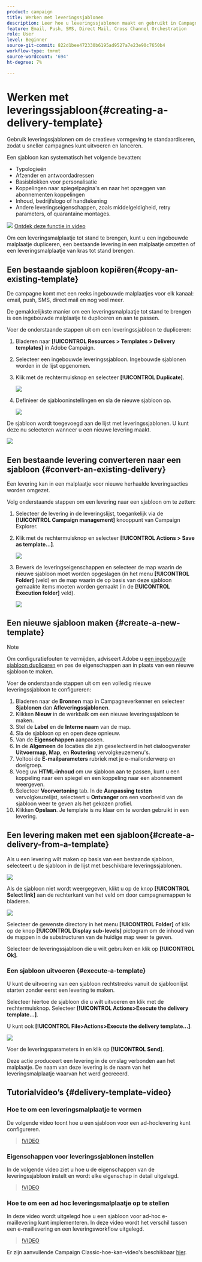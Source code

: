 ```yaml
---
product: campaign
title: Werken met leveringssjablonen
description: Leer hoe u leveringssjablonen maakt en gebruikt in Campagne
feature: Email, Push, SMS, Direct Mail, Cross Channel Orchestration
role: User
level: Beginner
source-git-commit: 822d1bee472330b6195ad9527a7e23e90c7650b4
workflow-type: tm+mt
source-wordcount: '694'
ht-degree: 7%

---
```


# Werken met leveringssjabloon{#creating-a-delivery-template}

Gebruik leveringssjablonen om de creatieve vormgeving te standaardiseren, zodat u sneller campagnes kunt uitvoeren en lanceren.

Een sjabloon kan systematisch het volgende bevatten:

* Typologieën
* Afzender en antwoordadressen
* Basisblokken voor personalisatie
* Koppelingen naar spiegelpagina&#39;s en naar het opzeggen van abonnementen koppelingen
* Inhoud, bedrijfslogo of handtekening
* Andere leveringseigenschappen, zoals middelgeldigheid, retry parameters, of quarantaine montages.

![](assets/do-not-localize/how-to-video.png) [Ontdek deze functie in video](#delivery-template-video)

Om een leveringsmalplaatje tot stand te brengen, kunt u een ingebouwde malplaatje dupliceren, een bestaande levering in een malplaatje omzetten of een leveringsmalplaatje van kras tot stand brengen.

## Een bestaande sjabloon kopiëren{#copy-an-existing-template}

De campagne komt met een reeks ingebouwde malplaatjes voor elk kanaal: email, push, SMS, direct mail en nog veel meer.

De gemakkelijkste manier om een leveringsmalplaatje tot stand te brengen is een ingebouwde malplaatje te dupliceren en aan te passen.

Voer de onderstaande stappen uit om een leveringssjabloon te dupliceren:

1. Bladeren naar **[!UICONTROL Resources > Templates > Delivery templates]** in Adobe Campaign.
1. Selecteer een ingebouwde leveringssjabloon. Ingebouwde sjablonen worden in de lijst opgenomen.
1. Klik met de rechtermuisknop en selecteer **[!UICONTROL Duplicate]**.

   ![](assets/duplicate-built-in-template.png)

1. Definieer de sjablooninstellingen en sla de nieuwe sjabloon op.

   ![](assets/delivery-template-new.png)

De sjabloon wordt toegevoegd aan de lijst met leveringssjablonen. U kunt deze nu selecteren wanneer u een nieuwe levering maakt.

![](assets/select-the-new-template.png)

## Een bestaande levering converteren naar een sjabloon {#convert-an-existing-delivery}

Een levering kan in een malplaatje voor nieuwe herhaalde leveringsacties worden omgezet.

Volg onderstaande stappen om een levering naar een sjabloon om te zetten:

1. Selecteer de levering in de leveringslijst, toegankelijk via de **[!UICONTROL Campaign management]** knooppunt van Campaign Explorer.

1. Klik met de rechtermuisknop en selecteer **[!UICONTROL Actions > Save as template...]**.

   ![](assets/save-as-template.png)

1. Bewerk de leveringseigenschappen en selecteer de map waarin de nieuwe sjabloon moet worden opgeslagen (in het menu **[!UICONTROL Folder]** (veld) en de map waarin de op basis van deze sjabloon gemaakte items moeten worden gemaakt (in de **[!UICONTROL Execution folder]** veld).

   ![](assets/template-select-folders.png)

## Een nieuwe sjabloon maken {#create-a-new-template}

>[!NOTE]
>
>Om configuratiefouten te vermijden, adviseert Adobe u [een ingebouwde sjabloon dupliceren](#copy-an-existing-template) en pas de eigenschappen aan in plaats van een nieuwe sjabloon te maken.

Voer de onderstaande stappen uit om een volledig nieuwe leveringssjabloon te configureren:

1. Bladeren naar de **Bronnen** map in Campagneverkenner en selecteer **Sjablonen** dan **Afleveringssjablonen**.
1. Klikken **Nieuw** in de werkbalk om een nieuwe leveringssjabloon te maken.
1. Stel de **Label** en de **Interne naam** van de map.
1. Sla de sjabloon op en open deze opnieuw.
1. Van de **Eigenschappen** aanpassen.
1. In de **Algemeen** de locaties die zijn geselecteerd in het dialoogvenster **Uitvoermap**, **Map**, en **Routering** vervolgkeuzemenu&#39;s.
1. Voltooi de **E-mailparameters** rubriek met je e-mailonderwerp en doelgroep.
1. Voeg uw **HTML-inhoud** om uw sjabloon aan te passen, kunt u een koppeling naar een spiegel en een koppeling naar een abonnement weergeven.
1. Selecteer **Voorvertoning** tab. In de **Aanpassing testen** vervolgkeuzelijst, selecteert u **Ontvanger** om een voorbeeld van de sjabloon weer te geven als het gekozen profiel.
1. Klikken **Opslaan**. Je template is nu klaar om te worden gebruikt in een levering.


## Een levering maken met een sjabloon{#create-a-delivery-from-a-template}

Als u een levering wilt maken op basis van een bestaande sjabloon, selecteert u de sjabloon in de lijst met beschikbare leveringssjablonen.

![](assets/select-the-new-template.png)

Als de sjabloon niet wordt weergegeven, klikt u op de knop **[!UICONTROL Select link]** aan de rechterkant van het veld om door campagnemappen te bladeren.

![](assets/browse-templates.png)

Selecteer de gewenste directory in het menu **[!UICONTROL Folder]** of klik op de knop **[!UICONTROL Display sub-levels]** pictogram om de inhoud van de mappen in de substructuren van de huidige map weer te geven.

Selecteer de leveringssjabloon die u wilt gebruiken en klik op **[!UICONTROL Ok]**.

### Een sjabloon uitvoeren {#execute-a-template}

U kunt de uitvoering van een sjabloon rechtstreeks vanuit de sjabloonlijst starten zonder eerst een levering te maken.

Selecteer hiertoe de sjabloon die u wilt uitvoeren en klik met de rechtermuisknop. Selecteer **[!UICONTROL Actions>Execute the delivery template...]**.

U kunt ook **[!UICONTROL File>Actions>Execute the delivery template...]**.

![](assets/execute-delivery-template.png)

Voer de leveringsparameters in en klik op **[!UICONTROL Send]**.

Deze actie produceert een levering in de omslag verbonden aan het malplaatje. De naam van deze levering is de naam van het leveringsmalplaatje waarvan het werd gecreeerd.


## Tutorialvideo’s {#delivery-template-video}

### Hoe te om een leveringsmalplaatje te vormen

De volgende video toont hoe u een sjabloon voor een ad-hoclevering kunt configureren.

>[!VIDEO](https://video.tv.adobe.com/v/342082?quality=12)

### Eigenschappen voor leveringssjablonen instellen

In de volgende video ziet u hoe u de eigenschappen van de leveringssjabloon instelt en wordt elke eigenschap in detail uitgelegd.

>[!VIDEO](https://video.tv.adobe.com/v/338969?quality=12)

### Hoe te om een ad hoc leveringsmalplaatje op te stellen

In deze video wordt uitgelegd hoe u een sjabloon voor ad-hoc e-maillevering kunt implementeren. In deze video wordt het verschil tussen een e-maillevering en een leveringsworkflow uitgelegd.

>[!VIDEO](https://video.tv.adobe.com/v/338965?quality=12)

Er zijn aanvullende Campaign Classic-hoe-kan-video&#39;s beschikbaar [hier](https://experienceleague.adobe.com/docs/campaign-classic-learn/tutorials/overview.html?lang=nl).
